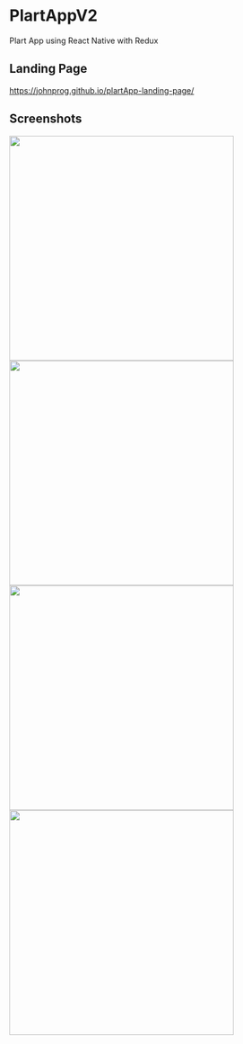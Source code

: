 # PlartAppV2
Plart App using React Native with Redux

## Landing Page
https://johnprog.github.io/plartApp-landing-page/

## Screenshots

  <img src="https://github.com/JohnProg/plartApp-landing-page/blob/gh-pages/img/img-1.png" width="400">


  <img src="https://github.com/JohnProg/plartApp-landing-page/blob/gh-pages/img/img-2.png" width="400">
  
  
  <img src="https://github.com/JohnProg/plartApp-landing-page/blob/gh-pages/img/img-3.png" width="400">
    
    
  <img src="https://github.com/JohnProg/plartApp-landing-page/blob/gh-pages/img/img-4.png" width="400">
